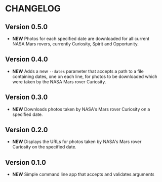 # CHANGELOG

## Version 0.5.0

* **NEW** Photos for each specified date are downloaded for all current NASA Mars
  rovers, currently Curiosity, Spirit and Opportunity.

## Version 0.4.0

* **NEW** Adds a new `--dates` parameter that accepts a path to a file containing
  dates, one on each line, for photos to be downloaded which were taken by the NASA
  Mars rover Curiosity.

## Version 0.3.0

* **NEW** Downloads photos taken by NASA's Mars rover Curiosity on a specified date.

## Version 0.2.0

* **NEW** Displays the URLs for photos taken by NASA's Mars rover Curiosity on the specified date.

## Version 0.1.0

* **NEW** Simple command line app that accepts and validates arguments